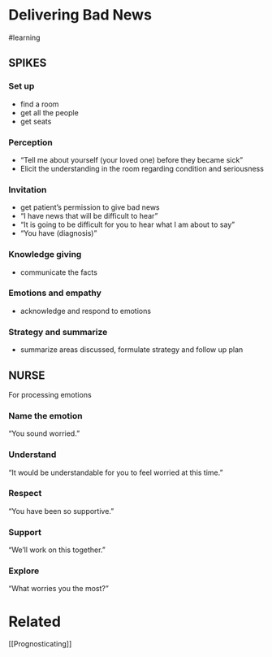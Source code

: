 # Delivering Bad News
#learning

## SPIKES
### Set up
* find a room
* get all the people
* get seats

### Perception
* “Tell me about yourself (your loved one) before they became sick”
* Elicit the understanding in the room regarding condition and seriousness
### Invitation
* get patient’s permission to give bad news
* “I have news that will be difficult to hear”
* “It is going to be difficult for you to hear what I am about to say”
* “You have (diagnosis)”
### Knowledge giving
* communicate the facts
### Emotions and empathy
* acknowledge and respond to emotions
### Strategy and summarize
* summarize areas discussed, formulate strategy and follow up plan

## NURSE
For processing emotions

### Name the emotion
“You sound worried.”
### Understand
“It would be understandable for you to feel worried at this time.”
### Respect
“You have been so supportive.”
### Support
“We’ll work on this together.”
### Explore
“What worries you the most?”

# Related
[[Prognosticating]]